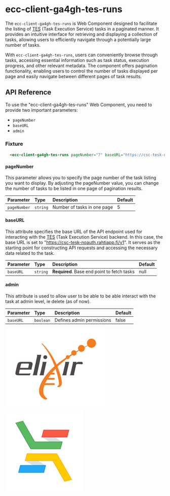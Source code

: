 
# ecc-client-ga4gh-tes-runs

The `ecc-client-ga4gh-tes-runs` is Web Component designed to facilitate the listing of [TES](https://github.com/ga4gh/task-execution-schemas) (Task Execution Service) tasks in a paginated manner. It provides an intuitive interface for retrieving and displaying a collection of tasks, allowing users to efficiently navigate through a potentially large number of tasks.

With `ecc-client-ga4gh-tes-runs`, users can conveniently browse through tasks, accessing essential information such as task status, execution progress, and other relevant metadata. The component offers pagination functionality, enabling users to control the number of tasks displayed per page and easily navigate between different pages of task results.

## API Reference

To use the "ecc-client-ga4gh-tes-runs" Web Component, you need to provide two important parameters: 
- `pageNumber`
- `baseURL`
- `admin`
### Fixture

```html
  <ecc-client-ga4gh-tes-runs pageNumber="7" baseURL="https://csc-tesk-noauth.rahtiapp.fi/v1"/>
```
#### pageNumber

This parameter allows you to specify the page number of the task listing you want to display. By adjusting the pageNumber value, you can change the number of tasks to be listed in one page of pagination results.


| Parameter | Type     | Description                | Default|
| :-------- | :------- | :------------------------- |:------------|
|`pageNumber`|`string`|Number of tasks in one page|5|

#### baseURL 

This attribute specifies the base URL of the API endpoint used for interacting with the [TES](https://github.com/ga4gh/task-execution-schemas) (Task Execution Service) backend. In this case, the base URL is set to "https://csc-tesk-noauth.rahtiapp.fi/v1". It serves as the starting point for constructing API requests and accessing the necessary data related to the task.

| Parameter | Type     | Description                       | Default |
| :-------- | :------- | :-------------------------------- | :-------|
|`baseURL`|`string`|**Required**. Base end point to fetch tasks|null|

#### admin 

This attribute is used to allow user to be able to be able interact with the task at admin level, ie delete (as of now). 

| Parameter | Type     | Description                       | Default |
| :-------- | :------- | :-------------------------------- | :-------|
|`baseURL`|`boolean`|Defines admin permissions|false|


![Logo]('./../../../../images/logo-elixir.svg)
![Logo]('./../../../../images/logo-elixir-cloud-aai.svg)

